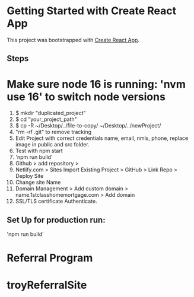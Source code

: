 # Getting Started with Create React App

This project was bootstrapped with [Create React App](https://github.com/facebook/create-react-app).

## Steps

# Make sure node 16 is running: 'nvm use 16' to switch node versions

1. $ mkdir "duplicated_project"
2. $ cd "your_project_path"
3. $ cp -R ~/Desktop/../file-to-copy/ ~/Desktop/../newProject/
4. "rm -rf .git" to remove tracking
5. Edit Project with correct credentials name, email, nmls, phone, replace image in public and src folder.
6. Test with npm start
7. 'npm run build'
8. Github > add repository >
9. Netlify.com > Sites Import Existing Project > GitHub > Link Repo > Deploy Site
10. Change site Name
11. Domain Management > Add custom domain > name.1stclasshomemortgage.com > Add domain
12. SSL/TLS certificate Authenticate.

## Set Up for production run:

'npm run build'

# Referral Program
# troyReferralSite
